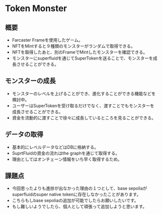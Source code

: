 # Token Monster

## 概要

- Farcaster Frameを使用したゲーム。
- NFTをMintすると９種類のモンスターがランダムで取得できる。
- NFTを取得したあと、別のFrameでMintしたモンスターを確認できる。
- モンスターにsuperfluidを通じてSuperTokenを送ることで、モンスターを成長させることができる。

## モンスターの成長

- モンスターのレベルを上げることができ、進化することができる機能などを検討中。
- ユーザーはSuperTokenを受け取るだけでなく、渡すことでもモンスターを成長させることができる。
- 資金を流動的に渡すことで徐々に成長しているところを見ることができる。

## データの取得

- 基本的にレベルデータなどはDBに格納する。
- SuprtFluidの資金の流れはthe graphを通じて取得する。
- 理由としてはオンチェーン情報をいち早く取得するため。

## 課題点

- 今回思ったよりも進捗が出なかった理由の１つとして、base sepoliaがsuperfluidのsuper native tokenに存在しなかったことがあります。
- こちらもしbase sepoliaの追加が可能でしたらお願いしたいです。
- もし難しいようでしたら、個人として頑張って追加しようと思います。


